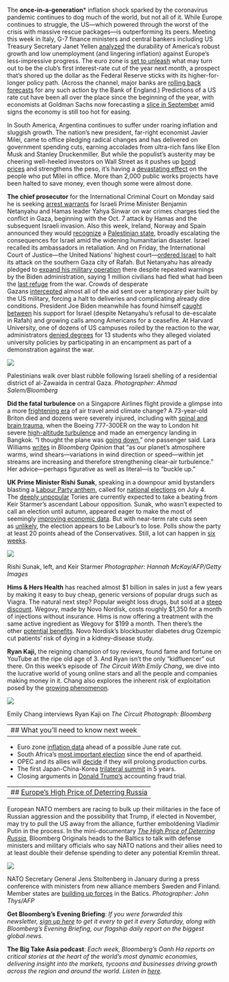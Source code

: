 
The ****once-in-a-generation***** inflation shock sparked by the coronavirus pandemic continues to dog much of the world, but not all of it. While Europe continues to struggle, the US—which powered through the worst of the crisis with massive rescue packages—is outperforming its peers. Meeting this week in Italy, G-7 finance ministers and central bankers including US Treasury Secretary Janet Yellen [analyzed](https://link.mail.bloombergbusiness.com/click/35500009.1168925/aHR0cHM6Ly93d3cuYmxvb21iZXJnLmNvbS9uZXdzL2FydGljbGVzLzIwMjQtMDUtMjMvdHdvLXNwZWVkLWdsb2JhbC1lY29ub215LXZleGVzLWctNy1hcy1pbmZsYXRpb24tZmFkZXMtdW5ldmVubHk_Y21waWQ9QkJEMDUyNTI0X1dLTkQmdXRtX21lZGl1bT1lbWFpbCZ1dG1fc291cmNlPW5ld3NsZXR0ZXImdXRtX3Rlcm09MjQwNTI1JnV0bV9jYW1wYWlnbj13ZWVrZW5kcmVhZGluZw/62a957c62d6c351110053a16B85b099d2) the durability of America’s robust growth and low unemployment (and lingering inflation) against Europe’s less-impressive progress. The euro zone is [set to unleash](https://link.mail.bloombergbusiness.com/click/35500009.1168925/aHR0cHM6Ly93d3cuYmxvb21iZXJnLmNvbS9uZXdzL2FydGljbGVzLzIwMjQtMDUtMjQvYS1ldXJvLXpvbmUtaW5mbGF0aW9uLWhpY2N1cC1pcy11bmxpa2VseS10by10aHdhcnQtZWNiLXJhdGUtY3V0P2NtcGlkPUJCRDA1MjUyNF9XS05EJnV0bV9tZWRpdW09ZW1haWwmdXRtX3NvdXJjZT1uZXdzbGV0dGVyJnV0bV90ZXJtPTI0MDUyNSZ1dG1fY2FtcGFpZ249d2Vla2VuZHJlYWRpbmc/62a957c62d6c351110053a16Ba217b71b) what may turn out to be the club’s first interest-rate cut of the year next month, a prospect that’s shored up the dollar as the Federal Reserve sticks with its higher-for-longer policy path. (Across the channel, major banks are [rolling back forecasts](https://link.mail.bloombergbusiness.com/click/35500009.1168925/aHR0cHM6Ly93d3cuYmxvb21iZXJnLmNvbS9uZXdzL2FydGljbGVzLzIwMjQtMDUtMjMvbW9yZ2FuLXN0YW5sZXktYW5kLWdvbGRtYW4tZ2l2ZS11cC1vbi1qdW5lLXJhdGUtY3V0LWF0LWJvZT9jbXBpZD1CQkQwNTI1MjRfV0tORCZ1dG1fbWVkaXVtPWVtYWlsJnV0bV9zb3VyY2U9bmV3c2xldHRlciZ1dG1fdGVybT0yNDA1MjUmdXRtX2NhbXBhaWduPXdlZWtlbmRyZWFkaW5n/62a957c62d6c351110053a16Bc810c9ba) for any such action by the Bank of England.) Predictions of a US rate cut have been all over the place since the beginning of the year, with economists at Goldman Sachs now forecasting a [slice in September](https://link.mail.bloombergbusiness.com/click/35500009.1168925/aHR0cHM6Ly93d3cuYmxvb21iZXJnLmNvbS9uZXdzL2FydGljbGVzLzIwMjQtMDUtMjQvZ29sZG1hbi1wdXNoZXMtZmlyc3QtZmVkLXJhdGUtY3V0LWNhbGwtdG8tc2VwdGVtYmVyLWZyb20tanVseS1sd2tsMmV4cj9jbXBpZD1CQkQwNTI1MjRfV0tORCZ1dG1fbWVkaXVtPWVtYWlsJnV0bV9zb3VyY2U9bmV3c2xldHRlciZ1dG1fdGVybT0yNDA1MjUmdXRtX2NhbXBhaWduPXdlZWtlbmRyZWFkaW5n/62a957c62d6c351110053a16B3ad99f2a) amid signs the economy is still too hot for easing.

In South America, Argentina continues to suffer under roaring inflation and sluggish growth. The nation’s new president, far-right economist Javier Milei, came to office pledging radical changes and has delivered on government spending cuts, earning accolades from ultra-rich fans like Elon Musk and Stanley Druckenmiller. But while the populist’s austerity may be cheering well-heeled investors on Wall Street as it pushes up [bond prices](https://link.mail.bloombergbusiness.com/click/35500009.1168925/aHR0cHM6Ly93d3cuYmxvb21iZXJnLmNvbS9uZXdzL2FydGljbGVzLzIwMjQtMDUtMDgvZ29sZG1hbi1zdG9uZS1oYXJib3Itd2luZC1iYWNrLWFyZ2VudGluYS1iZXRzLWFmdGVyLWJvbmQtcmFsbHk_Y21waWQ9QkJEMDUyNTI0X1dLTkQmdXRtX21lZGl1bT1lbWFpbCZ1dG1fc291cmNlPW5ld3NsZXR0ZXImdXRtX3Rlcm09MjQwNTI1JnV0bV9jYW1wYWlnbj13ZWVrZW5kcmVhZGluZw/62a957c62d6c351110053a16Bd870aa06 "Goldman, Stone Harbor Wind Back Argentina Bets After Bond Rally") and strengthens the peso, it’s having a [devastating effect](https://link.mail.bloombergbusiness.com/click/35500009.1168925/aHR0cHM6Ly93d3cuYmxvb21iZXJnLmNvbS9uZXdzL2ZlYXR1cmVzLzIwMjQtMDUtMjQvaW52ZXN0b3JzLWNoZWVyLW1pbGVpLXNwZW5kaW5nLWN1dHMtYXMtYXJnZW50aW5lcy1iZWFyLWJydW50LW9mLWF1c3Rlcml0eT9jbXBpZD1CQkQwNTI1MjRfV0tORCZ1dG1fbWVkaXVtPWVtYWlsJnV0bV9zb3VyY2U9bmV3c2xldHRlciZ1dG1fdGVybT0yNDA1MjUmdXRtX2NhbXBhaWduPXdlZWtlbmRyZWFkaW5n/62a957c62d6c351110053a16B6b58851d) on the people who put Milei in office. More than 2,000 public works projects have been halted to save money, even though some were almost done.

**The chief prosecutor** for the International Criminal Court on Monday said he is seeking [arrest warrants](https://link.mail.bloombergbusiness.com/click/35500009.1168925/aHR0cHM6Ly93d3cuYmxvb21iZXJnLmNvbS9uZXdzL2FydGljbGVzLzIwMjQtMDUtMjAvaWNjLXByb3NlY3V0b3Itc2Vla3MtYXJyZXN0LXdhcnJhbnRzLWZvci1uZXRhbnlhaHUtaGFtYXMtY2hpZWZzP2NtcGlkPUJCRDA1MjUyNF9XS05EJnV0bV9tZWRpdW09ZW1haWwmdXRtX3NvdXJjZT1uZXdzbGV0dGVyJnV0bV90ZXJtPTI0MDUyNSZ1dG1fY2FtcGFpZ249d2Vla2VuZHJlYWRpbmc/62a957c62d6c351110053a16B88694ada) for Israeli Prime Minister Benjamin Netanyahu and Hamas leader Yahya Sinwar on war crimes charges tied the conflict in Gaza, beginning with the Oct. 7 attack by Hamas and the subsequent Israeli invasion. Also this week, Ireland, Norway and Spain announced they would [recognize](https://link.mail.bloombergbusiness.com/click/35500009.1168925/aHR0cHM6Ly93d3cuYmxvb21iZXJnLmNvbS9uZXdzL2FydGljbGVzLzIwMjQtMDUtMjIvaXJlbGFuZC1hbmQtc3BhaW4tc2V0LXRvLWFubm91bmNlLXBsYW5zLXRvLXJlY29nbml6ZS1wYWxlc3RpbmU_Y21waWQ9QkJEMDUyNTI0X1dLTkQmdXRtX21lZGl1bT1lbWFpbCZ1dG1fc291cmNlPW5ld3NsZXR0ZXImdXRtX3Rlcm09MjQwNTI1JnV0bV9jYW1wYWlnbj13ZWVrZW5kcmVhZGluZw/62a957c62d6c351110053a16B37739c28) a [Palestinian state](https://link.mail.bloombergbusiness.com/click/35500009.1168925/aHR0cHM6Ly93d3cuYmxvb21iZXJnLmNvbS9uZXdzL2FydGljbGVzLzIwMjQtMDUtMjIvaXMtcGFsZXN0aW5lLWEtc3RhdGUtaW1wYWN0LXdoZW4tY291bnRyaWVzLXJlY29nbml6ZS1pdC1hcy1vbmU_Y21waWQ9QkJEMDUyNTI0X1dLTkQmdXRtX21lZGl1bT1lbWFpbCZ1dG1fc291cmNlPW5ld3NsZXR0ZXImdXRtX3Rlcm09MjQwNTI1JnV0bV9jYW1wYWlnbj13ZWVrZW5kcmVhZGluZw/62a957c62d6c351110053a16B3039042f), broadly escalating the consequences for Israel amid the widening humanitarian disaster. Israel recalled its ambassadors in retaliation. And on Friday, the International Court of Justice—the United Nations’ highest court—[ordered Israel](https://link.mail.bloombergbusiness.com/click/35500009.1168925/aHR0cHM6Ly9hcG5ld3MuY29tL2FydGljbGUvaXNyYWVsLWdhemEtcGFsZXN0aW5pYW5zLWNvdXJ0LWNlYXNlZmlyZS0wMWQwOTNkMjFhMWVhZGFhMzFhZjU3MDhjZjFjYmYzOA/62a957c62d6c351110053a16Bd59bf1ab) to halt its attack on the southern Gaza city of Rafah. But Netanyahu has already pledged to [expand his military operation](https://link.mail.bloombergbusiness.com/click/35500009.1168925/aHR0cHM6Ly93d3cuYmxvb21iZXJnLmNvbS9uZXdzL2FydGljbGVzLzIwMjQtMDUtMjMvaXNyYWVsLXRvLWV4cGFuZC1yYWZhaC1jYW1wYWlnbi1hZnRlci0xLW1pbGxpb24tY2l2aWxpYW5zLW1vdmVkP2NtcGlkPUJCRDA1MjUyNF9XS05EJnV0bV9tZWRpdW09ZW1haWwmdXRtX3NvdXJjZT1uZXdzbGV0dGVyJnV0bV90ZXJtPTI0MDUyNSZ1dG1fY2FtcGFpZ249d2Vla2VuZHJlYWRpbmc/62a957c62d6c351110053a16Bb11fbf52) there despite repeated warnings by the Biden administration, saying 1 million civilians had fled what had been the [last refuge](https://link.mail.bloombergbusiness.com/click/35500009.1168925/aHR0cHM6Ly93d3cuYmxvb21iZXJnLmNvbS9uZXdzL2FydGljbGVzLzIwMjQtMDUtMDYvd2h5LWlzcmFlbC1zLXBsYW5zLXRvLWludmFkZS1yYWZhaC1hcmUtc28td29ycnlpbmc_Y21waWQ9QkJEMDUyNTI0X1dLTkQmdXRtX21lZGl1bT1lbWFpbCZ1dG1fc291cmNlPW5ld3NsZXR0ZXImdXRtX3Rlcm09MjQwNTI1JnV0bV9jYW1wYWlnbj13ZWVrZW5kcmVhZGluZw/62a957c62d6c351110053a16B197e0f2d) from the war. Crowds of desperate Gazans [intercepted](https://link.mail.bloombergbusiness.com/click/35500009.1168925/aHR0cHM6Ly93d3cuYmxvb21iZXJnLmNvbS9uZXdzL2FydGljbGVzLzIwMjQtMDUtMjEvY3Jvd2RzLWludGVyY2VwdC1hbG1vc3QtYWxsLWFpZC1zZW50LW92ZXItdXMtYnVpbHQtcGllci1pbi1nYXphP2NtcGlkPUJCRDA1MjUyNF9XS05EJnV0bV9tZWRpdW09ZW1haWwmdXRtX3NvdXJjZT1uZXdzbGV0dGVyJnV0bV90ZXJtPTI0MDUyNSZ1dG1fY2FtcGFpZ249d2Vla2VuZHJlYWRpbmc/62a957c62d6c351110053a16Ba1f6a07e) almost all of the aid sent over a temporary pier built by the US military, forcing a halt to deliveries and complicating already dire conditions. President Joe Biden meanwhile has found himself [caught between](https://link.mail.bloombergbusiness.com/click/35500009.1168925/aHR0cHM6Ly93d3cuYmxvb21iZXJnLmNvbS9uZXdzL2FydGljbGVzLzIwMjQtMDUtMjEvYmlkZW4taHVydC1hYnJvYWQtYW5kLWF0LWhvbWUtYnktbW9yZS1taWRkbGUtZWFzdC10ZW5zaW9uP2NtcGlkPUJCRDA1MjUyNF9XS05EJnV0bV9tZWRpdW09ZW1haWwmdXRtX3NvdXJjZT1uZXdzbGV0dGVyJnV0bV90ZXJtPTI0MDUyNSZ1dG1fY2FtcGFpZ249d2Vla2VuZHJlYWRpbmc/62a957c62d6c351110053a16Bc55bdaef) his support for Israel (despite Netanyahu’s refusal to de-escalate in Rafah) and growing calls among Americans for a ceasefire. At Harvard University, one of dozens of US campuses roiled by the reaction to the war, administrators [denied degrees](https://link.mail.bloombergbusiness.com/click/35500009.1168925/aHR0cHM6Ly93d3cuYmxvb21iZXJnLmNvbS9uZXdzL2FydGljbGVzLzIwMjQtMDUtMjIvaGFydmFyZC1kZWZpZXMtZmFjdWx0eS12b3RlLXRvLWJsb2NrLTEzLXN0dWRlbnRzLWZyb20tZ3JhZHVhdGluZz9jbXBpZD1CQkQwNTI1MjRfV0tORCZ1dG1fbWVkaXVtPWVtYWlsJnV0bV9zb3VyY2U9bmV3c2xldHRlciZ1dG1fdGVybT0yNDA1MjUmdXRtX2NhbXBhaWduPXdlZWtlbmRyZWFkaW5n/62a957c62d6c351110053a16Bfc4e6460) for 13 students who they alleged violated university policies by participating in an encampment as part of a demonstration against the war.

[![](https://ci3.googleusercontent.com/meips/ADKq_NYMt1qEjof6wUjzfdp4E2QFJjc25Mnsj5awkllXuhTIfr6XKj2O5tjIeocXyuToOzR8Lwst2wvwP3DWgN5G5XFRBHmjV24b4SouoK3ltPvtkQeWnjq3eVyqSSiyzf7wNA=s0-d-e1-ft#https://assets.bwbx.io/images/users/iqjWHBFdfxIU/ix7vg28UM78o/v0/-1x-1.jpg)](https://link.mail.bloombergbusiness.com/click/35500009.1168925/aHR0cHM6Ly93d3cuYmxvb21iZXJnLmNvbS9uZXdzL2FydGljbGVzLzIwMjQtMDUtMjMvaXNyYWVsLXRvLWV4cGFuZC1yYWZhaC1jYW1wYWlnbi1hZnRlci0xLW1pbGxpb24tY2l2aWxpYW5zLW1vdmVkP2NtcGlkPUJCRDA1MjUyNF9XS05EJnV0bV9tZWRpdW09ZW1haWwmdXRtX3NvdXJjZT1uZXdzbGV0dGVyJnV0bV90ZXJtPTI0MDUyNSZ1dG1fY2FtcGFpZ249d2Vla2VuZHJlYWRpbmc/62a957c62d6c351110053a16Cb11fbf52)

Palestinians walk over blast rubble following Israeli shelling of a residential district of al-Zawaida in central Gaza. _Photographer: Ahmad Salem/Bloomberg_

**Did the fatal turbulence** on a Singapore Airlines flight provide a glimpse into a more [frightening era](https://link.mail.bloombergbusiness.com/click/35500009.1168925/aHR0cHM6Ly93d3cuYmxvb21iZXJnLmNvbS9uZXdzL2FydGljbGVzLzIwMjQtMDUtMjEvZmxpZ2h0LXR1cmJ1bGVuY2UtaXMtZ2V0dGluZy13b3JzZS1iZWNhdXNlLW9mLWNsaW1hdGUtY2hhbmdlP2NtcGlkPUJCRDA1MjUyNF9XS05EJnV0bV9tZWRpdW09ZW1haWwmdXRtX3NvdXJjZT1uZXdzbGV0dGVyJnV0bV90ZXJtPTI0MDUyNSZ1dG1fY2FtcGFpZ249d2Vla2VuZHJlYWRpbmc/62a957c62d6c351110053a16B6c31e2c0) of air travel amid climate change? A 73-year-old Briton died and dozens were severely injured, including with [spinal and brain trauma](https://link.mail.bloombergbusiness.com/click/35500009.1168925/aHR0cHM6Ly93d3cuYmxvb21iZXJnLmNvbS9uZXdzL2FydGljbGVzLzIwMjQtMDUtMjMvdHdlbnR5LWluLWludGVuc2l2ZS1jYXJlLWFmdGVyLWRlYWRseS1zaW5nYXBvcmUtYWlyLXR1cmJ1bGVuY2U_Y21waWQ9QkJEMDUyNTI0X1dLTkQmdXRtX21lZGl1bT1lbWFpbCZ1dG1fc291cmNlPW5ld3NsZXR0ZXImdXRtX3Rlcm09MjQwNTI1JnV0bV9jYW1wYWlnbj13ZWVrZW5kcmVhZGluZw/62a957c62d6c351110053a16B526fb8a1), when the Boeing 777-300ER on the way to London hit severe [high-altitude turbulence](https://link.mail.bloombergbusiness.com/click/35500009.1168925/aHR0cHM6Ly93d3cuYmxvb21iZXJnLmNvbS9uZXdzL2FydGljbGVzLzIwMjQtMDUtMjEvc2luZ2Fwb3JlLWFpci1mbGlnaHQtbWFrZXMtZW1lcmdlbmN5LWxhbmRpbmctaW4tYmFuZ2tvay0xLWRlYWQ_Y21waWQ9QkJEMDUyNTI0X1dLTkQmdXRtX21lZGl1bT1lbWFpbCZ1dG1fc291cmNlPW5ld3NsZXR0ZXImdXRtX3Rlcm09MjQwNTI1JnV0bV9jYW1wYWlnbj13ZWVrZW5kcmVhZGluZw/62a957c62d6c351110053a16B23643ac9) and made an emergency landing in Bangkok. “I thought the plane was [going down](https://link.mail.bloombergbusiness.com/click/35500009.1168925/aHR0cHM6Ly93d3cuYmxvb21iZXJnLmNvbS9uZXdzL2FydGljbGVzLzIwMjQtMDUtMjEvLWl0LWZlbHQtbGlrZS13ZS1oYWQtY3Jhc2hlZC1hLXNpbmdhcG9yZS1haXItcGFzc2VuZ2VyLXJlY2FsbHM_Y21waWQ9QkJEMDUyNTI0X1dLTkQmdXRtX21lZGl1bT1lbWFpbCZ1dG1fc291cmNlPW5ld3NsZXR0ZXImdXRtX3Rlcm09MjQwNTI1JnV0bV9jYW1wYWlnbj13ZWVrZW5kcmVhZGluZw/62a957c62d6c351110053a16B224f1e9c),” one passenger said. Lara Williams [writes](https://link.mail.bloombergbusiness.com/click/35500009.1168925/aHR0cHM6Ly93d3cuYmxvb21iZXJnLmNvbS9vcGluaW9uL2FydGljbGVzLzIwMjQtMDUtMjIvc2luZ2Fwb3JlLWFpcmxpbmVzLWZsaWdodC1haXItdHJhdmVsLWlzLWdldHRpbmctbW9yZS10dXJidWxlbnQtYnVja2xlLXVwP2NtcGlkPUJCRDA1MjUyNF9XS05EJnV0bV9tZWRpdW09ZW1haWwmdXRtX3NvdXJjZT1uZXdzbGV0dGVyJnV0bV90ZXJtPTI0MDUyNSZ1dG1fY2FtcGFpZ249d2Vla2VuZHJlYWRpbmc/62a957c62d6c351110053a16Bd6ea06e4) in _Bloomberg Opinion_ that “as our planet’s atmosphere warms, wind shears—variations in wind direction or speed—within jet streams are increasing and therefore strengthening clear-air turbulence.” Her advice—perhaps figurative as well as literal—is to “buckle up.”

**UK Prime Minister Rishi Sunak**, speaking in a downpour amid bystanders blasting a [Labour Party anthem](https://link.mail.bloombergbusiness.com/click/35500009.1168925/aHR0cHM6Ly93d3cuYmxvb21iZXJnLmNvbS9uZXdzL2FydGljbGVzLzIwMjQtMDUtMjIvcG9kY2FzdC13aHktZGlkLXJpc2hpLXN1bmFrLWNhbGwtZm9yLWEtanVseS00LXVrLWVsZWN0aW9uP2NtcGlkPUJCRDA1MjUyNF9XS05EJnV0bV9tZWRpdW09ZW1haWwmdXRtX3NvdXJjZT1uZXdzbGV0dGVyJnV0bV90ZXJtPTI0MDUyNSZ1dG1fY2FtcGFpZ249d2Vla2VuZHJlYWRpbmc/62a957c62d6c351110053a16Bbd66f41e), called for [national elections](https://link.mail.bloombergbusiness.com/click/35500009.1168925/aHR0cHM6Ly93d3cuYmxvb21iZXJnLmNvbS9uZXdzL2FydGljbGVzLzIwMjQtMDUtMjIvdWstZ2VuZXJhbC1lbGVjdGlvbi13aWxsLWJlLWhlbGQtb24tanVseS00LWJiYy1yZXBvcnRzP2NtcGlkPUJCRDA1MjUyNF9XS05EJnV0bV9tZWRpdW09ZW1haWwmdXRtX3NvdXJjZT1uZXdzbGV0dGVyJnV0bV90ZXJtPTI0MDUyNSZ1dG1fY2FtcGFpZ249d2Vla2VuZHJlYWRpbmc/62a957c62d6c351110053a16B69c4bd55) on July 4. The [deeply unpopular](https://link.mail.bloombergbusiness.com/click/35500009.1168925/aHR0cHM6Ly93d3cuYmxvb21iZXJnLmNvbS9vcGluaW9uL2FydGljbGVzLzIwMjQtMDUtMjMvdWstZWxlY3Rpb24tc3VuYWstaGFzLXRoZS13ZWlnaHQtb2YtaGlzdG9yeS1hZ2FpbnN0LWhpbT9jbXBpZD1CQkQwNTI1MjRfV0tORCZ1dG1fbWVkaXVtPWVtYWlsJnV0bV9zb3VyY2U9bmV3c2xldHRlciZ1dG1fdGVybT0yNDA1MjUmdXRtX2NhbXBhaWduPXdlZWtlbmRyZWFkaW5n/62a957c62d6c351110053a16B50bed702) Tories are currently expected to take a beating from Keir Starmer’s ascendant Labour opposition. Sunak, who wasn’t expected to call an election until autumn, appeared eager to make the most of seemingly [improving economic data](https://link.mail.bloombergbusiness.com/click/35500009.1168925/aHR0cHM6Ly93d3cuYmxvb21iZXJnLmNvbS9uZXdzL2FydGljbGVzLzIwMjQtMDQtMTIvdWstZWNvbm9teS1ncm93cy1mb3Itc2Vjb25kLW1vbnRoLWFmdGVyLW1pbGQtcmVjZXNzaW9uLWxhc3QteWVhcj9jbXBpZD1CQkQwNTI1MjRfV0tORCZ1dG1fbWVkaXVtPWVtYWlsJnV0bV9zb3VyY2U9bmV3c2xldHRlciZ1dG1fdGVybT0yNDA1MjUmdXRtX2NhbXBhaWduPXdlZWtlbmRyZWFkaW5n/62a957c62d6c351110053a16B7026e9fb). But with near-term rate cuts seen as [unlikely](https://link.mail.bloombergbusiness.com/click/35500009.1168925/aHR0cHM6Ly93d3cuYmxvb21iZXJnLmNvbS9uZXdzL2FydGljbGVzLzIwMjQtMDUtMjMvc2F1bmRlcnMtc2F5cy11ay1lbGVjdGlvbi1raWxscy1jaGFuY2Utb2YtanVuZS1yYXRlLWN1dC1mcm9tLWJvZT9jbXBpZD1CQkQwNTI1MjRfV0tORCZ1dG1fbWVkaXVtPWVtYWlsJnV0bV9zb3VyY2U9bmV3c2xldHRlciZ1dG1fdGVybT0yNDA1MjUmdXRtX2NhbXBhaWduPXdlZWtlbmRyZWFkaW5n/62a957c62d6c351110053a16B0220e195), the election appears to be Labour’s to lose. Polls show the party at least 20 points ahead of the Conservatives. Still, a lot can happen in [six weeks](https://link.mail.bloombergbusiness.com/click/35500009.1168925/aHR0cHM6Ly93d3cuYmxvb21iZXJnLmNvbS9uZXdzL2FydGljbGVzLzIwMjQtMDUtMjIvbGFib3VyLWZpbmFsbHktaGFzLXVrLWVsZWN0aW9uLWl0LWNyYXZlcy1idXQtdHJhcHMtbGllLWluLXdhaXQ_Y21waWQ9QkJEMDUyNTI0X1dLTkQmdXRtX21lZGl1bT1lbWFpbCZ1dG1fc291cmNlPW5ld3NsZXR0ZXImdXRtX3Rlcm09MjQwNTI1JnV0bV9jYW1wYWlnbj13ZWVrZW5kcmVhZGluZw/62a957c62d6c351110053a16Bae0aeef2).

[![](https://ci3.googleusercontent.com/meips/ADKq_NYIk34MD-WwVngDaAAo8Jy4JiPRB1HvslyxaSfAV0IESfrMz4Jptkg28Ujva5eyKxSjRNknL-OsLDT_-Ewk_tF7PARaUNHL9-CzDwQJrawNU1wkw3DoRGBeGu5z9P7hEQ=s0-d-e1-ft#https://assets.bwbx.io/images/users/iqjWHBFdfxIU/iO_IHUJUTbn4/v0/-1x-1.jpg)](https://link.mail.bloombergbusiness.com/click/35500009.1168925/aHR0cHM6Ly93d3cuYmxvb21iZXJnLmNvbS9vcGluaW9uL2FydGljbGVzLzIwMjQtMDUtMjMvdWstZWxlY3Rpb24tc3VuYWstaGFzLXRoZS13ZWlnaHQtb2YtaGlzdG9yeS1hZ2FpbnN0LWhpbT9jbXBpZD1CQkQwNTI1MjRfV0tORCZ1dG1fbWVkaXVtPWVtYWlsJnV0bV9zb3VyY2U9bmV3c2xldHRlciZ1dG1fdGVybT0yNDA1MjUmdXRtX2NhbXBhaWduPXdlZWtlbmRyZWFkaW5n/62a957c62d6c351110053a16C50bed702)

Rishi Sunak, left, and Keir Starmer _Photographer: Hannah McKay/AFP/Getty Images_

**Hims & Hers Health** has reached almost $1 billion in sales in just a few years by making it easy to buy cheap, generic versions of popular drugs such as Viagra. The natural next step? Popular weight loss drugs, but sold at a [steep discount](https://link.mail.bloombergbusiness.com/click/35500009.1168925/aHR0cHM6Ly93d3cuYmxvb21iZXJnLmNvbS9uZXdzL2FydGljbGVzLzIwMjQtMDUtMjAvaGltcy1kZWJ1dHMtMTk5LXdlaWdodC1sb3NzLXNob3RzLXVuZGVyY3V0dGluZy13ZWdvdnktb3plbXBpYz9jbXBpZD1CQkQwNTI1MjRfV0tORCZ1dG1fbWVkaXVtPWVtYWlsJnV0bV9zb3VyY2U9bmV3c2xldHRlciZ1dG1fdGVybT0yNDA1MjUmdXRtX2NhbXBhaWduPXdlZWtlbmRyZWFkaW5n/62a957c62d6c351110053a16B1906e5d4). Wegovy, made by Novo Nordisk, costs roughly $1,350 for a month of injections without insurance. Hims is now offering a treatment with the same active ingredient as Wegovy for $199 a month. Then there’s the other [potential benefits](https://link.mail.bloombergbusiness.com/click/35500009.1168925/aHR0cHM6Ly93d3cuYmxvb21iZXJnLmNvbS9uZXdzL2FydGljbGVzLzIwMjQtMDUtMjQvbm92by1zLW96ZW1waWMtc2xhc2hlcy1yaXNrLW9mLWRlYXRoLWluLWtpZG5leS1kaXNlYXNlLXN0dWR5P2NtcGlkPUJCRDA1MjUyNF9XS05EJnV0bV9tZWRpdW09ZW1haWwmdXRtX3NvdXJjZT1uZXdzbGV0dGVyJnV0bV90ZXJtPTI0MDUyNSZ1dG1fY2FtcGFpZ249d2Vla2VuZHJlYWRpbmc/62a957c62d6c351110053a16B17a54845). Novo Nordisk’s blockbuster diabetes drug Ozempic cut patients’ risk of dying in a kidney-disease study.

**Ryan Kaji,** the reigning champion of toy reviews, found fame and fortune on YouTube at the ripe old age of 3. And Ryan isn’t the only “kidfluencer” out there. On this week’s episode of _The Circuit With Emily Chang_, we dive into the lucrative world of young online stars and all the people and companies making money in it. Chang also explores the inherent risk of exploitation posed by the [growing phenomenon](https://link.mail.bloombergbusiness.com/click/35500009.1168925/aHR0cHM6Ly93d3cuYmxvb21iZXJnLmNvbS9uZXdzL2FydGljbGVzLzIwMjQtMDUtMjIvdmlkZW8tcnlhbi1rYWppLXR1cm5zLXlvdXR1YmUta2lkZmx1ZW5jZXItZmFtZS1pbnRvLWEtbW92aWU_Y21waWQ9QkJEMDUyNTI0X1dLTkQmdXRtX21lZGl1bT1lbWFpbCZ1dG1fc291cmNlPW5ld3NsZXR0ZXImdXRtX3Rlcm09MjQwNTI1JnV0bV9jYW1wYWlnbj13ZWVrZW5kcmVhZGluZw/62a957c62d6c351110053a16B3180ddda). 

[![](https://ci3.googleusercontent.com/meips/ADKq_NasnwmIxWqaKqVmbPLjEF1dAavNX5DPBYst0coIiYxmK5dRLiO2ocEHeJfJUqJ-253U-M2Gwd_vvjEYUD7PDqGb-Mo-aBV2nv_lAexSWzcCPbOcdkycJLv7pavvjuElwA=s0-d-e1-ft#https://assets.bwbx.io/images/users/iqjWHBFdfxIU/imXiBcA3GVSU/v0/-1x-1.jpg)](https://link.mail.bloombergbusiness.com/click/35500009.1168925/aHR0cHM6Ly93d3cuYmxvb21iZXJnLmNvbS9uZXdzL2FydGljbGVzLzIwMjQtMDUtMjIvdmlkZW8tcnlhbi1rYWppLXR1cm5zLXlvdXR1YmUta2lkZmx1ZW5jZXItZmFtZS1pbnRvLWEtbW92aWU_Y21waWQ9QkJEMDUyNTI0X1dLTkQmdXRtX21lZGl1bT1lbWFpbCZ1dG1fc291cmNlPW5ld3NsZXR0ZXImdXRtX3Rlcm09MjQwNTI1JnV0bV9jYW1wYWlnbj13ZWVrZW5kcmVhZGluZw/62a957c62d6c351110053a16C3180ddda)

Emily Chang interviews Ryan Kaji on _The Circuit_ _Photograph: Bloomberg_

|   |
|---|
|## What you’ll need to know next week|

- Euro zone [inflation data](https://link.mail.bloombergbusiness.com/click/35500009.1168925/aHR0cHM6Ly93d3cuYmxvb21iZXJnLmNvbS9uZXdzL2FydGljbGVzLzIwMjQtMDUtMjMvZXVyby16b25lLXdhZ2UtZ3Jvd3RoLXBpY2tzLXVwLXNlbmRpbmctaW5mbGF0aW9uLXdhcm5pbmctdG8tZWNiP2NtcGlkPUJCRDA1MjUyNF9XS05EJnV0bV9tZWRpdW09ZW1haWwmdXRtX3NvdXJjZT1uZXdzbGV0dGVyJnV0bV90ZXJtPTI0MDUyNSZ1dG1fY2FtcGFpZ249d2Vla2VuZHJlYWRpbmc/62a957c62d6c351110053a16B5bf947d6) ahead of a possible June rate cut.
- South Africa’s [most important election](https://link.mail.bloombergbusiness.com/click/35500009.1168925/aHR0cHM6Ly93d3cuYmxvb21iZXJnLmNvbS9uZXdzL2FydGljbGVzLzIwMjQtMDUtMjAvc291dGgtYWZyaWNhLXMtdG9wLWNvdXJ0LWJsb2Nrcy16dW1hLWNhbmRpZGFjeS1pbi1lbGVjdGlvbj9jbXBpZD1CQkQwNTI1MjRfV0tORCZ1dG1fbWVkaXVtPWVtYWlsJnV0bV9zb3VyY2U9bmV3c2xldHRlciZ1dG1fdGVybT0yNDA1MjUmdXRtX2NhbXBhaWduPXdlZWtlbmRyZWFkaW5n/62a957c62d6c351110053a16B5b96b310) since the end of apartheid.
- OPEC and its allies will [decide](https://link.mail.bloombergbusiness.com/click/35500009.1168925/aHR0cHM6Ly93d3cuYmxvb21iZXJnLmNvbS9uZXdzL2FydGljbGVzLzIwMjQtMDUtMjQvb3BlYy10by1ob2xkLW5leHQtbW9udGgtcy1tZWV0aW5nLW9ubGluZS1yYXRoZXItdGhhbi1pbi12aWVubmE_Y21waWQ9QkJEMDUyNTI0X1dLTkQmdXRtX21lZGl1bT1lbWFpbCZ1dG1fc291cmNlPW5ld3NsZXR0ZXImdXRtX3Rlcm09MjQwNTI1JnV0bV9jYW1wYWlnbj13ZWVrZW5kcmVhZGluZw/62a957c62d6c351110053a16B71ec01c3) if they will prolong production curbs.
- The first Japan-China-Korea [trilateral summit](https://link.mail.bloombergbusiness.com/click/35500009.1168925/aHR0cHM6Ly93d3cuYmxvb21iZXJnLmNvbS9uZXdzL2FydGljbGVzLzIwMjQtMDUtMjMvY2hpbmEtamFwYW4tYW5kLXNvdXRoLWtvcmVhLXRvLWhvbGQtdGhlaXItZmlyc3Qtc3VtbWl0LXNpbmNlLTIwMTk_Y21waWQ9QkJEMDUyNTI0X1dLTkQmdXRtX21lZGl1bT1lbWFpbCZ1dG1fc291cmNlPW5ld3NsZXR0ZXImdXRtX3Rlcm09MjQwNTI1JnV0bV9jYW1wYWlnbj13ZWVrZW5kcmVhZGluZw/62a957c62d6c351110053a16B4e3b3424) in 5 years.
- Closing arguments in [Donald Trump’s](https://link.mail.bloombergbusiness.com/click/35500009.1168925/aHR0cHM6Ly93d3cuYmxvb21iZXJnLmNvbS9uZXdzL2FydGljbGVzLzIwMjQtMDUtMjMvaGFsZXktZG9ub3JzLXdpbGwtdm90ZS1idXQtbm90LWdpdmUtdG8tdHJ1bXAtZ29wLXMtc3VudW51LXNheXM_Y21waWQ9QkJEMDUyNTI0X1dLTkQmdXRtX21lZGl1bT1lbWFpbCZ1dG1fc291cmNlPW5ld3NsZXR0ZXImdXRtX3Rlcm09MjQwNTI1JnV0bV9jYW1wYWlnbj13ZWVrZW5kcmVhZGluZw/62a957c62d6c351110053a16B7c01c646) accounting fraud trial. 

|   |
|---|
|## [Europe’s High Price of Deterring Russia](https://link.mail.bloombergbusiness.com/click/35500009.1168925/aHR0cHM6Ly93d3cuYmxvb21iZXJnLmNvbS9uZXdzL2FydGljbGVzLzIwMjQtMDUtMjMvdmlkZW8tY2FuLWV1cm9wZS1hZmZvcmQtdG8tZGVmZW5kLWl0c2VsZi1mcm9tLXJ1c3NpYT9jbXBpZD1CQkQwNTI1MjRfV0tORCZ1dG1fbWVkaXVtPWVtYWlsJnV0bV9zb3VyY2U9bmV3c2xldHRlciZ1dG1fdGVybT0yNDA1MjUmdXRtX2NhbXBhaWduPXdlZWtlbmRyZWFkaW5n/62a957c62d6c351110053a16B5606cd88)|

European NATO members are racing to bulk up their militaries in the face of Russian aggression and the possibility that Trump, if elected in November, may try to pull the US away from the alliance, further emboldening Vladimir Putin in the process. In the mini-documentary _[The High Price of Deterring Russia](https://link.mail.bloombergbusiness.com/click/35500009.1168925/aHR0cHM6Ly93d3cuYmxvb21iZXJnLmNvbS9uZXdzL2FydGljbGVzLzIwMjQtMDUtMjMvdmlkZW8tY2FuLWV1cm9wZS1hZmZvcmQtdG8tZGVmZW5kLWl0c2VsZi1mcm9tLXJ1c3NpYT9jbXBpZD1CQkQwNTI1MjRfV0tORCZ1dG1fbWVkaXVtPWVtYWlsJnV0bV9zb3VyY2U9bmV3c2xldHRlciZ1dG1fdGVybT0yNDA1MjUmdXRtX2NhbXBhaWduPXdlZWtlbmRyZWFkaW5n/62a957c62d6c351110053a16C5606cd88)_, Bloomberg Originals heads to the Baltics to talk with defense ministers and military officials who say NATO nations and their allies need to at least double their defense spending to deter any potential Kremlin threat.

[![](https://ci3.googleusercontent.com/meips/ADKq_NYwxjhskp4MxU_mZrkrAtQ-HGUMVAqlahrkzeB_R5nMgowuSpxpqrYwyOeN8_2Xk40N3g-jTpe9n6a623oP03qZB1STLPsxsoQ8g8UiEru1uf3RCERQibly3h3RvyxChw=s0-d-e1-ft#https://assets.bwbx.io/images/users/iqjWHBFdfxIU/iA6.VN7ckjVg/v0/-1x-1.jpg)](https://link.mail.bloombergbusiness.com/click/35500009.1168925/aHR0cHM6Ly93d3cuYmxvb21iZXJnLmNvbS9uZXdzL2FydGljbGVzLzIwMjQtMDUtMjMvdmlkZW8tY2FuLWV1cm9wZS1hZmZvcmQtdG8tZGVmZW5kLWl0c2VsZi1mcm9tLXJ1c3NpYT9jbXBpZD1CQkQwNTI1MjRfV0tORCZ1dG1fbWVkaXVtPWVtYWlsJnV0bV9zb3VyY2U9bmV3c2xldHRlciZ1dG1fdGVybT0yNDA1MjUmdXRtX2NhbXBhaWduPXdlZWtlbmRyZWFkaW5n/62a957c62d6c351110053a16D5606cd88)

NATO Secretary General Jens Stoltenberg in January during a press conference with ministers from new alliance members Sweden and Finland. Member states are [building up forces](https://link.mail.bloombergbusiness.com/click/35500009.1168925/aHR0cHM6Ly93d3cuYmxvb21iZXJnLmNvbS9uZXdzL3ZpZGVvcy8yMDI0LTA1LTIzL3RoZS1oaWdoLXByaWNlLW9mLWRldGVycmluZy1ydXNzaWE_Y21waWQ9QkJEMDUyNTI0X1dLTkQmdXRtX21lZGl1bT1lbWFpbCZ1dG1fc291cmNlPW5ld3NsZXR0ZXImdXRtX3Rlcm09MjQwNTI1JnV0bV9jYW1wYWlnbj13ZWVrZW5kcmVhZGluZw/62a957c62d6c351110053a16B6b6099e6) in the Batics. _Photographer: John Thys/AFP_

**Get Bloomberg’s Evening Briefing**: _If you were forwarded this newsletter, [sign up here](https://link.mail.bloombergbusiness.com/click/35500009.1168925/aHR0cHM6Ly93d3cuYmxvb21iZXJnLmNvbS9hY2NvdW50L25ld3NsZXR0ZXJzL2V2ZW5pbmctYnJpZWZpbmc/62a957c62d6c351110053a16B3cedf24d) to get it every to get it every Saturday, along with Bloomberg’s Evening Briefing, our flagship daily report on the biggest global news._

**The Big Take Asia podcast**: _Each week, Bloomberg’s Oanh Ha reports on critical stories at the heart of the world’s most dynamic economies, delivering insight into the markets, tycoons and businesses driving growth across the region and around the world. Listen in [here](https://link.mail.bloombergbusiness.com/click/35500009.1168925/aHR0cHM6Ly9sYW5kaW5nLnBvZHRyYWMuY29tL2FvOHIxZ3M0/62a957c62d6c351110053a16B6e51a08f)._